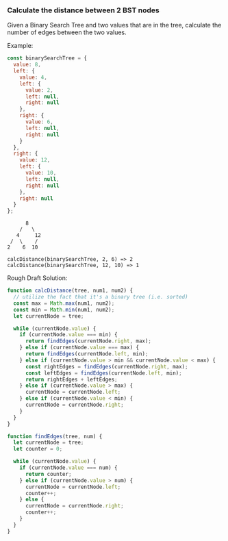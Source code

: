 ### Calculate the distance between 2 BST nodes

Given a Binary Search Tree and two values that are in the tree,
calculate the number of edges between the two values.

Example:

```js
const binarySearchTree = {
  value: 8,
  left: {
    value: 4,
    left: {
      value: 2,
      left: null,
      right: null
    },
    right: {
      value: 6,
      left: null,
      right: null
    }
  },
  right: {
    value: 12,
    left: {
      value: 10,
      left: null,
      right: null
    },
    right: null
  }
};
```

          8
        /   \
       4     12
     /  \    /
    2    6  10

`calcDistance(binarySearchTree, 2, 6) => 2`
`calcDistance(binarySearchTree, 12, 10) => 1`

Rough Draft Solution:

```js
function calcDistance(tree, num1, num2) {
  // utilize the fact that it's a binary tree (i.e. sorted)
  const max = Math.max(num1, num2);
  const min = Math.min(num1, num2);
  let currentNode = tree;

  while (currentNode.value) {
    if (currentNode.value === min) {
      return findEdges(currentNode.right, max);
    } else if (currentNode.value === max) {
      return findEdges(currentNode.left, min);
    } else if (currentNode.value > min && currentNode.value < max) {
      const rightEdges = findEdges(currentNode.right, max);
      const leftEdges = findEdges(currentNode.left, min);
      return rightEdges + leftEdges;
    } else if (currentNode.value > max) {
      currentNode = currentNode.left;
    } else if (currentNode.value < min) {
      currentNode = currentNode.right;
    }
  }
}

function findEdges(tree, num) {
  let currentNode = tree;
  let counter = 0;

  while (currentNode.value) {
    if (currentNode.value === num) {
      return counter;
    } else if (currentNode.value > num) {
      currentNode = currentNode.left;
      counter++;
    } else {
      currentNode = currentNode.right;
      counter++;
    }
  }
}
```
